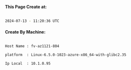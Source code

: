 
   
#### This Page Create at:

```bash

2024-07-13 - 11:20:36 UTC

```

#### Create By Machine:

```bash

Host Name : fv-az1121-804

platform  : Linux-6.5.0-1023-azure-x86_64-with-glibc2.35

Ip Local  : 10.1.0.95

```

